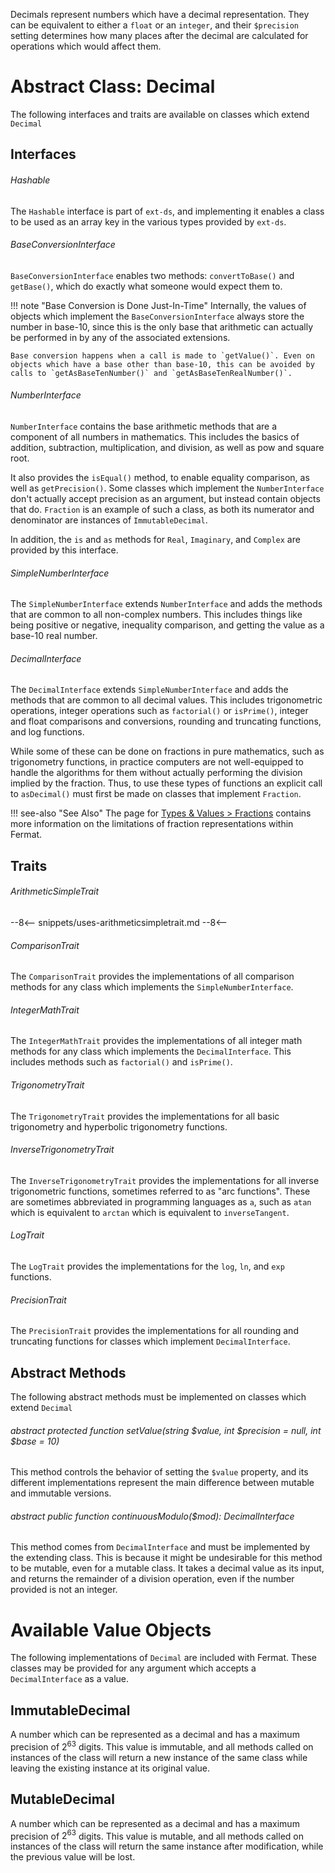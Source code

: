 Decimals represent numbers which have a decimal representation. They can be equivalent to either a `float` or an `integer`, and their `$precision` setting determines how many places after the decimal are calculated for operations which would affect them.

# Abstract Class: Decimal

The following interfaces and traits are available on classes which extend `Decimal`

## Interfaces

###### Hashable

The `Hashable` interface is part of `ext-ds`, and implementing it enables a class to be used as an array key in the various types provided by `ext-ds`.

###### BaseConversionInterface

`BaseConversionInterface` enables two methods: `convertToBase()` and `getBase()`, which do exactly what someone would expect them to.

!!! note "Base Conversion is Done Just-In-Time"
    Internally, the values of objects which implement the `BaseConversionInterface` always store the number in base-10, since this is the only base that arithmetic can actually be performed in by any of the associated extensions.
    
    Base conversion happens when a call is made to `getValue()`. Even on objects which have a base other than base-10, this can be avoided by calls to `getAsBaseTenNumber()` and `getAsBaseTenRealNumber()`.

###### NumberInterface

`NumberInterface` contains the base arithmetic methods that are a component of all numbers in mathematics. This includes the basics of addition, subtraction, multiplication, and division, as well as pow and square root.

It also provides the `isEqual()` method, to enable equality comparison, as well as `getPrecision()`. Some classes which implement the `NumberInterface` don't actually accept precision as an argument, but instead contain objects that do. `Fraction` is an example of such a class, as both its numerator and denominator are instances of `ImmutableDecimal`.

In addition, the `is` and `as` methods for `Real`, `Imaginary`, and `Complex` are provided by this interface. 

###### SimpleNumberInterface

The `SimpleNumberInterface` extends `NumberInterface` and adds the methods that are common to all non-complex numbers. This includes things like being positive or negative, inequality comparison, and getting the value as a base-10 real number.

###### DecimalInterface

The `DecimalInterface` extends `SimpleNumberInterface` and adds the methods that are common to all decimal values. This includes trigonometric operations, integer operations such as `factorial()` or `isPrime()`, integer and float comparisons and conversions, rounding and truncating functions, and log functions.

While some of these can be done on fractions in pure mathematics, such as trigonometry functions, in practice computers are not well-equipped to handle the algorithms for them without actually performing the division implied by the fraction. Thus, to use these types of functions an explicit call to `asDecimal()` must first be made on classes that implement `Fraction`.

!!! see-also "See Also"
    The page for [Types & Values > Fractions](fractions.md) contains more information on the limitations of fraction representations within Fermat.

## Traits

###### ArithmeticSimpleTrait

--8<--
snippets/uses-arithmeticsimpletrait.md
--8<--

###### ComparisonTrait

The `ComparisonTrait` provides the implementations of all comparison methods for any class which implements the `SimpleNumberInterface`.

###### IntegerMathTrait

The `IntegerMathTrait` provides the implementations of all integer math methods for any class which implements the `DecimalInterface`. This includes methods such as `factorial()` and `isPrime()`.

###### TrigonometryTrait

The `TrigonometryTrait` provides the implementations for all basic trigonometry and hyperbolic trigonometry functions.

###### InverseTrigonometryTrait

The `InverseTrigonometryTrait` provides the implementations for all inverse trigonometric functions, sometimes referred to as "arc functions". These are sometimes abbreviated in programming languages as `a`, such as `atan` which is equivalent to `arctan` which is equivalent to `inverseTangent`.

###### LogTrait

The `LogTrait` provides the implementations for the `log`, `ln`, and `exp` functions.

###### PrecisionTrait

The `PrecisionTrait` provides the implementations for all rounding and truncating functions for classes which implement `DecimalInterface`.

## Abstract Methods

The following abstract methods must be implemented on classes which extend `Decimal`

###### abstract protected function setValue(string $value, int $precision = null, int $base = 10)

This method controls the behavior of setting the `$value` property, and its different implementations represent the main difference between mutable and immutable versions.

###### abstract public function continuousModulo($mod): DecimalInterface

This method comes from `DecimalInterface` and must be implemented by the extending class. This is because it might be undesirable for this method to be mutable, even for a mutable class. It takes a decimal value as its input, and returns the remainder of a division operation, even if the number provided is not an integer.

# Available Value Objects

The following implementations of `Decimal` are included with Fermat. These classes may be provided for any argument which accepts a `DecimalInterface` as a value.

## ImmutableDecimal

A number which can be represented as a decimal and has a maximum precision of $`2^{63}`$ digits. This value is immutable, and all methods called on instances of the class will return a new instance of the same class while leaving the existing instance at its original value.

## MutableDecimal

A number which can be represented as a decimal and has a maximum precision of $`2^{63}`$ digits. This value is mutable, and all methods called on instances of the class will return the same instance after modification, while the previous value will be lost.